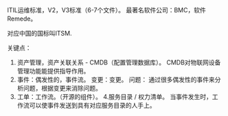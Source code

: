 ITIL运维标准，V2，V3标准（6-7个文件）。 最著名软件公司：BMC，软件Remede。

对应中国的国标叫ITSM.

关键点：
1. 资产管理，资产关联关系 - CMDB（配置管理数据库）。 CMDB对物联网设备管理功能能提供指导作用。
2. 事件：偶发性的，事件流。
变更：变更。
问题：
通过很多偶发性的事件来分析问题，根据变更来消除问题。
3. 工单：工作流。（开源的组件）。
4.服务目录 / 权力清单。
当事件发生时，工作流可以使事件发送到具有对应服务目录的人手上。
